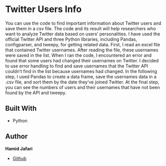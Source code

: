 <h1 text-align="center"><h1>Twitter Users Info</h1>

<p text-align="center"><project-description>
You can use the code to find important information about Twitter users and save them in a csv file. The code and its result will help researchers who want to analyze Twitter data based on users’ personalities.
I have used the official Twitter API and three Python libraries, including Pandas, configparser, and tweepy, for getting related data. First, I read an excel file that contained Twitter usernames. After reading the file, these usernames were saved in the list.
When I ran the code, I encountered an error and found that some users had changed their usernames on Twitter. I decided to use error handling to find and save usernames that the Twitter API couldn’t find in the list because usernames had changed.
In the following step, I used Pandas to create a data frame, save the usernames data in a .csv file, and sort them by the date they’ve joined Twitter.
At the final step, you can see the numbers of users and their usernames that have not been found by the API and tweepy.
</p>

## Built With

- Python


## Author

**Hamid Jafari**

- [Github](https://github.com/hamiidjafarii "github.com/hamiidjafarii")